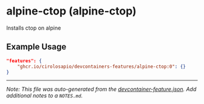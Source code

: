 
# alpine-ctop (alpine-ctop)

Installs ctop on alpine

## Example Usage

```json
"features": {
    "ghcr.io/cirolosapio/devcontainers-features/alpine-ctop:0": {}
}
```





---

_Note: This file was auto-generated from the [devcontainer-feature.json](https://github.com/cirolosapio/devcontainers-features/blob/main/src/alpine-ctop/devcontainer-feature.json).  Add additional notes to a `NOTES.md`._
